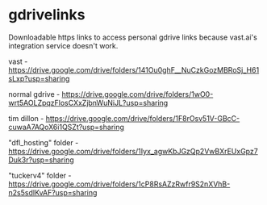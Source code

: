 # gdrivelinks
Downloadable https links to access personal gdrive links because vast.ai's integration service doesn't work.

vast - https://drive.google.com/drive/folders/141Ou0ghF__NuCzkGozMBRoSj_H61sLxp?usp=sharing

normal gdrive - https://drive.google.com/drive/folders/1wO0-wrt5AOLZpqzFlosCXxZjbnWuNiJL?usp=sharing

tim dillon - https://drive.google.com/drive/folders/1F8rOsv51V-GBcC-cuwaA7AQoX6i1QSZt?usp=sharing

"dfl_hosting" folder - https://drive.google.com/drive/folders/1Iyx_agwKbJGzQp2VwBXrEUxGpz7Duk3r?usp=sharing

"tuckerv4" folder - https://drive.google.com/drive/folders/1cP8RsAZzRwfr9S2nXVhB-n2s5sdIKvAF?usp=sharing
